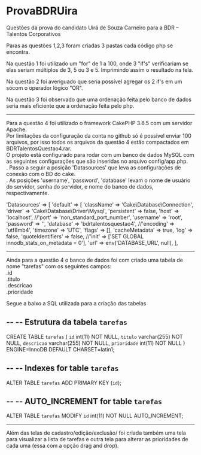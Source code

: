 # ProvaBDRUira
Questões da prova do candidato Uirá de Souza Carneiro para a BDR – Talentos Corporativos

Paras as questões 1,2,3 foram criadas 3 pastas cada código php se encontra.

Na questão 1 foi utilizado um "for" de 1 a 100, onde 3 "if's" verificariam se elas seriam múltiplos de 3, 5 ou 3 e 5. Imprimindo assim o resultado na tela.

Na questão 2 foi averiguado que seria possível agregar os 2 if's em um sócom o operador lógico "OR".

Na questão 3 foi observado que uma ordenação feita pelo banco de dados seria mais eficiente que a ordenação feita pelo php.

----------------------------------------------------------------------------------------------------------------------------------------

Para a questão 4 foi utilizado o framework CakePHP 3.6.5 com um servidor Apache. <br>
Por limitações da configuração da conta no github só é possível enviar 100 arquivos, por isso todos os arquivos da questão 4 estão compactados em BDRTalentosQuestao4.rar. <br>
O projeto está configurado para rodar com um banco de dados MySQL com as seguintes configurações que são inseridas no arquivo config/app.php. <br>
. Passo a seguir a posição 'Datasources' que leva as configurações de conexão com o BD do cake. <br>
. As posições 'username', 'password', 'database' levam o nome de usuário do servidor, senha do servidor, e nome do banco de dados, respectivamente. <br>


'Datasources' => [
        'default' => [
            'className' => 'Cake\Database\Connection',
            'driver' => 'Cake\Database\Driver\Mysql',
            'persistent' => false,
            'host' => 'localhost',
            //'port' => 'non_standard_port_number',
            'username' => 'root',
            'password' => '',
            'database' => 'bdrtalentosquestao4',
            //'encoding' => 'utf8mb4',
            'timezone' => 'UTC',
            'flags' => [],
            'cacheMetadata' => true,
            'log' => false,
            'quoteIdentifiers' => false,
            //'init' => ['SET GLOBAL innodb_stats_on_metadata = 0'],
            'url' => env('DATABASE_URL', null),
        ],
        
 
---------------------------------------------------------------------------------------------------------------------------------------        
        
Ainda para a questão 4 o banco de dados foi com criado uma tabela de nome "tarefas" com os seguintes campos: <br>
.id <br>
.titulo <br>
.descricao <br>
.prioridade <br>

Segue a baixo a SQL utilizada para a criação das tabelas <br>

--
-- Estrutura da tabela `tarefas`
--

CREATE TABLE `tarefas` (
  `id` int(11) NOT NULL,
  `titulo` varchar(255) NOT NULL,
  `descricao` varchar(255) NOT NULL,
  `prioridade` int(11) NOT NULL
) ENGINE=InnoDB DEFAULT CHARSET=latin1;


--
-- Indexes for table `tarefas`
--
ALTER TABLE `tarefas`
  ADD PRIMARY KEY (`id`);


--
-- AUTO_INCREMENT for table `tarefas`
--
ALTER TABLE `tarefas`
  MODIFY `id` int(11) NOT NULL AUTO_INCREMENT;
  
----------------------------------------------------------------------------------------------------------------------------------------

Além das telas de cadastro/edição/exclusão/ foi criada também uma tela para visualizar a lista de tarefas e outra tela para alterar as prioridades de cada uma (essa com a opção drag and drop).
